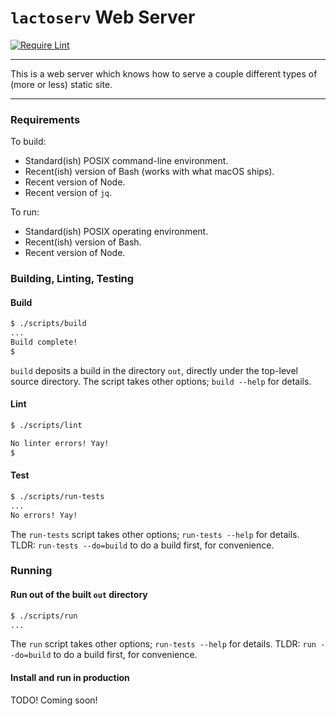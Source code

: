 `lactoserv` Web Server
======================

[![Require Lint](https://github.com/danfuzz/lactoserv/actions/workflows/main.yml/badge.svg)](https://github.com/danfuzz/lactoserv/actions/workflows/main.yml)

- - - - - - - - - -
This is a web server which knows how to serve a couple different types of
(more or less) static site.

- - - - - - - - - -

### Requirements

To build:
* Standard(ish) POSIX command-line environment.
* Recent(ish) version of Bash (works with what macOS ships).
* Recent version of Node.
* Recent version of `jq`.

To run:
* Standard(ish) POSIX operating environment.
* Recent(ish) version of Bash.
* Recent version of Node.

### Building, Linting, Testing

#### Build

```sh
$ ./scripts/build
...
Build complete!
$
```

`build` deposits a build in the directory `out`, directly under the top-level
source directory. The script takes other options; `build --help` for details.

#### Lint

```sh
$ ./scripts/lint

No linter errors! Yay!
$
```

#### Test

```sh
$ ./scripts/run-tests
...
No errors! Yay!
```

The `run-tests` script takes other options; `run-tests --help` for details.
TLDR: `run-tests --do=build` to do a build first, for convenience.

### Running

#### Run out of the built `out` directory

```sh
$ ./scripts/run
...
```

The `run` script takes other options; `run-tests --help` for details.
TLDR: `run --do=build` to do a build first, for convenience.

#### Install and run in production

TODO! Coming soon!
